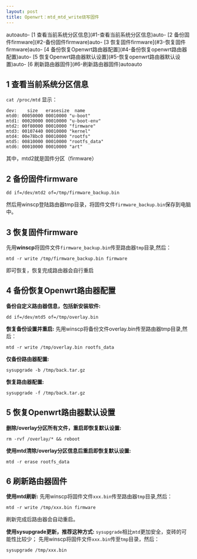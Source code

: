 ```yaml
---
layout: post
title: Openwrt：mtd_mtd_write烧写固件
---
```

<!-- TOC -->autoauto- [1 查看当前系统分区信息](#1-查看当前系统分区信息)auto- [2 备份固件firmware](#2-备份固件firmware)auto- [3 恢复固件firmware](#3-恢复固件firmware)auto- [4 备份恢复Openwrt路由器配置](#4-备份恢复openwrt路由器配置)auto- [5 恢复Openwrt路由器默认设置](#5-恢复openwrt路由器默认设置)auto- [6 刷新路由器固件](#6-刷新路由器固件)autoauto<!-- /TOC -->

## 1 查看当前系统分区信息
`cat /proc/mtd`
显示：
```shell
dev:    size   erasesize  name
mtd0: 00050000 00010000 "u-boot"
mtd1: 00020000 00010000 "u-boot-env"
mtd2: 00f80000 00010000 "firmware"
mtd3: 00107440 00010000 "kernel"
mtd4: 00e78bc0 00010000 "rootfs"
mtd5: 00810000 00010000 "rootfs_data"
mtd6: 00010000 00010000 "art"
```
其中，mtd2就是固件分区（firmware）

## 2 备份固件firmware
```shell
dd if=/dev/mtd2 of=/tmp/firmware_backup.bin
```
然后用winscp登陆路由器tmp目录，将固件文件`firmware_backup.bin`保存到电脑中。

## 3 恢复固件firmware
先用**winscp**将固件文件`firmware_backup.bin`传至路由器`tmp`目录,然后：
```shell
mtd -r write /tmp/firmware_backup.bin firmware
```
即可恢复，恢复完成路由器会自行重启

## 4 备份恢复Openwrt路由器配置
**备份自定义路由器信息，包括新安装软件:**
```shell
dd if=/dev/mtd5 of=/tmp/overlay.bin
```
**恢复备份设置并重启:**
先用winscp将备份文件overlay.bin传至路由器tmp目录,然后：
```shell 
mtd -r write /tmp/overlay.bin rootfs_data
```
**仅备份路由器配置:**
```shell
sysupgrade -b /tmp/back.tar.gz
```
**恢复路由器配置:**
```shell
sysupgrade -f /tmp/back.tar.gz
```
## 5 恢复Openwrt路由器默认设置
**删除/overlay分区所有文件，重启即恢复默认设置:**
```shell
rm -rvf /overlay/* && reboot
```
**使用mtd清除/overlay分区信息后重启即恢复默认设置:**
```shell
mtd -r erase rootfs_data
```

## 6 刷新路由器固件
**使用mtd刷新:**
先用winscp将固件文件`xxx.bin`传至路由器`tmp`目录,然后：
```shell
mtd -r write /tmp/xxx.bin firmware
```
刷新完成后路由器会自动重启。

**使用sysupgrade更新，推荐这种方式:**
`sysupgrade`相比`mtd`更加安全，变砖的可能性比较少；
先用winscp将固件文件`xxx.bin`传至`tmp`目录，然后：
```shell
sysupgrade /tmp/xxx.bin
```

